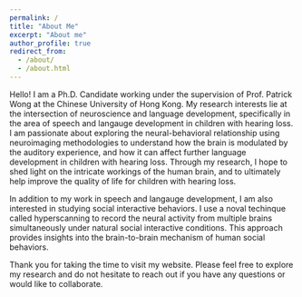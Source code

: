 ```yaml
---
permalink: /
title: "About Me"
excerpt: "About me"
author_profile: true
redirect_from: 
  - /about/
  - /about.html
---
```


Hello! I am a Ph.D. Candidate working under the supervision of Prof. Patrick Wong at the Chinese University of Hong Kong. My research interests lie at the intersection of neuroscience and language development, specifically in the area of speech and langauge development in children with hearing loss. I am passionate about exploring the neural-behavioral relationship using neuroimaging methodologies to understand how the brain is modulated by the auditory experience, and how it can affect further language development in children with hearing loss. Through my research, I hope to shed light on the intricate workings of the human brain, and to ultimately help improve the quality of life for children with hearing loss.

In addition to my work in speech and langauge development, I am also interested in studying social interactive behaviors. I use a noval techinque called hyperscanning to record the neural activity from multiple brains simultaneously under natural social interactive conditions. This approach provides insights into the brain-to-brain mechanism of human social behaviors.

Thank you for taking the time to visit my website. Please feel free to explore my research and do not hesitate to reach out if you have any questions or would like to collaborate.
